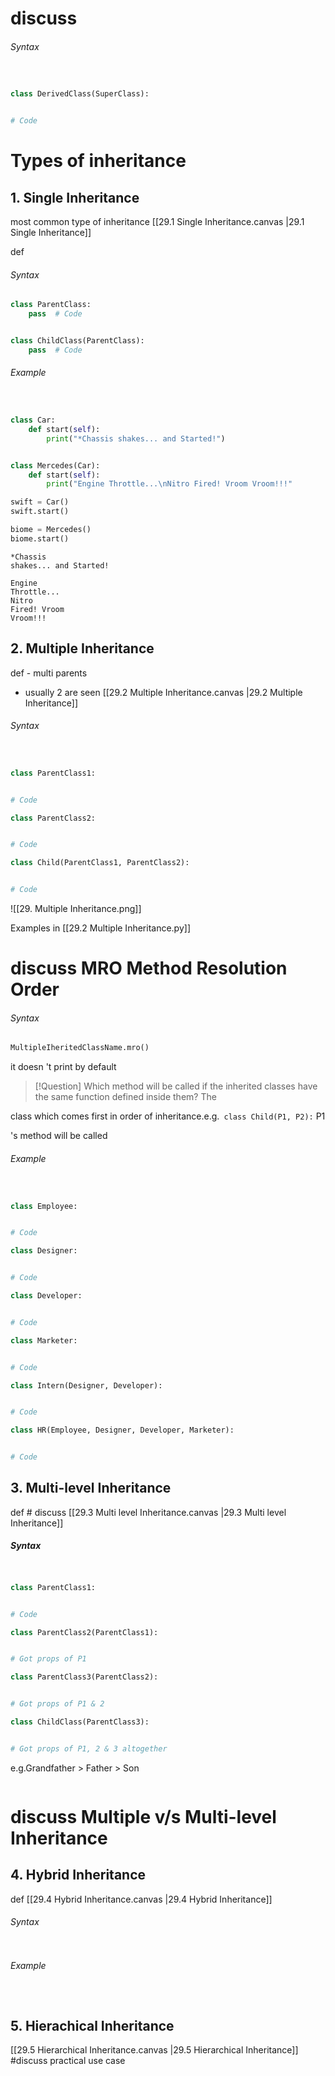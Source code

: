 # discuss

###### Syntax

```python


class DerivedClass(SuperClass):


# Code
```

# Types of inheritance

## 1. Single Inheritance
most
common
type
of
inheritance
[[29.1 Single Inheritance.canvas |29.1 Single Inheritance]]


def


###### Syntax
```python
class ParentClass:
    pass  # Code


class ChildClass(ParentClass):
    pass  # Code

```

###### Example
```python


class Car:
    def start(self):
        print("*Chassis shakes... and Started!")


class Mercedes(Car):
    def start(self):
        print("Engine Throttle...\nNitro Fired! Vroom Vroom!!!"

swift = Car()
swift.start()

biome = Mercedes()
biome.start()

```

```Output
*Chassis
shakes... and Started!

Engine
Throttle...
Nitro
Fired! Vroom
Vroom!!!
```


## 2. Multiple Inheritance
def
    - multi
    parents


- usually
2
are
seen
[[29.2 Multiple Inheritance.canvas |29.2 Multiple Inheritance]]
###### Syntax
```python


class ParentClass1:


# Code

class ParentClass2:


# Code

class Child(ParentClass1, ParentClass2):


# Code
```

![[29. Multiple Inheritance.png]]

Examples in [[29.2 Multiple Inheritance.py]]

# discuss MRO Method Resolution Order

###### Syntax
```python
MultipleIheritedClassName.mro()
```
it
doesn
't print by default

> [!Question] Which
method
will
be
called if the
inherited
classes
have
the
same
function
defined
inside
them?
> The


class which comes first in order of inheritance.e.g.` class Child(P1, P2):` P1


's method will be called

###### Example
```python


class Employee:


# Code

class Designer:


# Code

class Developer:


# Code

class Marketer:


# Code

class Intern(Designer, Developer):


# Code

class HR(Employee, Designer, Developer, Marketer):


# Code
```


## 3. Multi-level Inheritance
def  # discuss
    [[29.3 Multi level Inheritance.canvas |29.3 Multi level Inheritance]]


##### Syntax
```python


class ParentClass1:


# Code

class ParentClass2(ParentClass1):


# Got props of P1

class ParentClass3(ParentClass2):


# Got props of P1 & 2

class ChildClass(ParentClass3):


# Got props of P1, 2 & 3 altogether
```

e.g.Grandfather > Father > Son

```Output

```


# discuss Multiple v/s Multi-level Inheritance

## 4. Hybrid Inheritance
def
    [[29.4 Hybrid Inheritance.canvas |29.4 Hybrid Inheritance]]


###### Syntax
```python

```

###### Example
```python

```

```Output

```

## 5. Hierachical Inheritance
[[29.5 Hierarchical Inheritance.canvas |29.5 Hierarchical Inheritance]]
#discuss practical use case 
